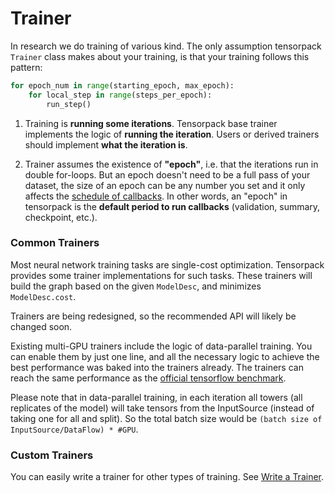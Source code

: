 
# Trainer

In research we do training of various kind.
The only assumption tensorpack `Trainer` class makes about your training, is that your training
follows this pattern:
```python
for epoch_num in range(starting_epoch, max_epoch):
	for local_step in range(steps_per_epoch):
		run_step()
```

1. Training is **running some iterations**.
Tensorpack base trainer implements the logic of __running the iteration__.
Users or derived trainers should implement __what the iteration is__.

2. Trainer assumes the existence of __"epoch"__, i.e. that the iterations run in double for-loops.
But an epoch doesn't need to be a full pass of your dataset, the size of an epoch can be any number you set
and it only affects the [schedule of callbacks](extend/callback.html).
In other words, an "epoch" in tensorpack is the __default period to run callbacks__ (validation, summary, checkpoint, etc.).


### Common Trainers

Most neural network training tasks are single-cost optimization.
Tensorpack provides some trainer implementations for such tasks.
These trainers will build the graph based on the given `ModelDesc`, and minimizes `ModelDesc.cost`.

<!--
   -To use trainers, pass a `TrainConfig` to configure them:
   -
   -```python
   -config = TrainConfig(
   -           model=MyModel()
   -           dataflow=my_dataflow,
   -           # data=my_inputsource, # alternatively, use a customized InputSource
   -           callbacks=[...]
   -         )
   -
   -# start training:
   -SomeTrainer(config, other_arguments).train()
   -
   -# start multi-GPU training with synchronous update:
   -# SyncMultiGPUTrainerParameterServer(config).train()
   -```
   -
   -When you set the DataFlow (rather than the InputSource) in the config,
   -tensorpack trainers automatically adopt certain prefetch mechanism, as mentioned
   -in the [Input Pipeline](input-source.html) tutorial.
   -You can set the InputSource instead, to customize this behavior.
	 -->
Trainers are being redesigned, so the recommended API will likely be changed soon.

Existing multi-GPU trainers include the logic of data-parallel training.
You can enable them by just one line, and all the necessary logic to achieve the best performance was baked into the trainers already.
The trainers can reach the same performance as the [official tensorflow benchmark](https://www.tensorflow.org/performance/benchmarks).

Please note that in data-parallel training, in each iteration all towers (all replicates of the model) will take
tensors from the InputSource (instead of taking one for all and split). So the total batch size
would be ``(batch size of InputSource/DataFlow) * #GPU``.

### Custom Trainers

You can easily write a trainer for other types of training.
See [Write a Trainer](extend/trainer.html).


